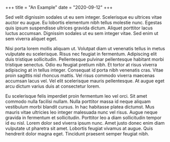+++
title = "An Example"
date = "2020-09-12"
+++

Sed velit dignissim sodales ut eu sem integer. Scelerisque eu ultrices vitae auctor eu augue. Eu lobortis elementum nibh tellus molestie nunc. Egestas quis ipsum suspendisse ultrices gravida dictum. Aliquet porttitor lacus luctus accumsan. Dignissim sodales ut eu sem integer vitae. Sed enim ut sem viverra aliquet eget. 

Nisi porta lorem mollis aliquam ut. Volutpat diam ut venenatis tellus in metus vulputate eu scelerisque. Risus nec feugiat in fermentum. Adipiscing elit duis tristique sollicitudin. Pellentesque pulvinar pellentesque habitant morbi tristique senectus. Odio eu feugiat pretium nibh. Et tortor at risus viverra adipiscing at in tellus integer. Consequat id porta nibh venenatis cras. Vitae proin sagittis nisl rhoncus mattis. Vel risus commodo viverra maecenas accumsan lacus vel. Vel elit scelerisque mauris pellentesque. At augue eget arcu dictum varius duis at consectetur lorem.

Eu scelerisque felis imperdiet proin fermentum leo vel orci. Sit amet commodo nulla facilisi nullam. Nulla porttitor massa id neque aliquam vestibulum morbi blandit cursus. In hac habitasse platea dictumst. Mus mauris vitae ultricies leo integer malesuada nunc vel risus. Augue neque gravida in fermentum et sollicitudin. Porttitor leo a diam sollicitudin tempor id eu nisl. Lorem dolor sed viverra ipsum nunc. Amet justo donec enim diam vulputate ut pharetra sit amet. Lobortis feugiat vivamus at augue. Quis hendrerit dolor magna eget. Tincidunt praesent semper feugiat nibh.
